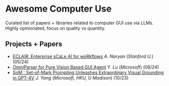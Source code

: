 # Awesome Computer Use
Curated list of papers + libraries related to computer GUI use via LLMs.\
Highly opinionated, focus on quality vs quantity.
## Projects + Papers
* [ECLAIR: Enterprise sCaLe AI for woRkflows](https://hazyresearch.stanford.edu/blog/2024-05-18-eclair) *A. Naryan* (*Stanford U.*) (05/24)
* [OmniParser for Pure Vision Based GUI Agent](https://microsoft.github.io/OmniParser/) *Y. Lu* (*Microsoft*) (08/24)
* [SoM : Set-of-Mark Prompting Unleashes Extraordinary Visual Grounding in GPT-4V](https://som-gpt4v.github.io/) *J. Yang* (*Microsoft, HKU, U Madison*) (10/23)
